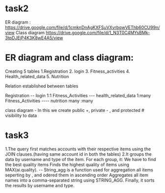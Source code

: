 # task2
ER diagram :
https://drive.google.com/file/d/1cmknDnAgKXFSuVXvrbqwVEThb60CU99n/view
Class diagram 
https://drive.google.com/file/d/1_N3T0C4MYsBMk-3tpDJEjP4K3K8wE4A5/view

# ER diagram and class diagram:
Creating 5 tables 
1.Registration
2. login
3. Fitness_activities
4. Health_related_data
5. Nutrition 

Relation established between tables

Registration -- login 1:1 
Fitness_Activities --- health_related_data 1:many
Fitness_Activities ---- nutrition many :many

class diagram - In this we create public +, private - , and protected #  visibility to data 


# task3

1.The query first matches accounts with their respective items using the JOIN clauses.(having same account id in both the tables)
2.It groups the data by username and type of the item.
For each group, it:
We have to find the best quality items 
Finds the highest quality of items using MAX(ai.quality).
-- String_agg is a function used for aggregation all items seperting by , and odered them in ascending order
Aggregates all item names into a comma-separated string using STRING_AGG.
Finally, it sorts the results by username and type.
